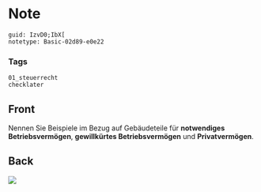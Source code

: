 # Note
```
guid: IzvD0;IbX[
notetype: Basic-02d89-e0e22
```

### Tags
```
01_steuerrecht
checklater
```

## Front
Nennen Sie Beispiele im Bezug auf Gebäudeteile für <b>notwendiges
Betriebsvermögen</b>, <b>gewillkürtes Betriebsvermögen</b> und
<b>Privatvermögen</b>.

## Back
<img src="paste-2dbad3c762f1313f5743e7fb9e6b3ac1214fff82.jpg">
